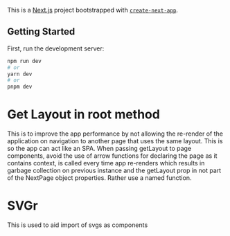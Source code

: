 This is a [Next.js](https://nextjs.org/) project bootstrapped with [`create-next-app`](https://github.com/vercel/next.js/tree/canary/packages/create-next-app).

## Getting Started

First, run the development server:

```bash
npm run dev
# or
yarn dev
# or
pnpm dev
```
# Get Layout in root method

This is to improve the app performance by not allowing the re-render of the application on navigation to another page that uses the same layout. This is so the app can act like an SPA. When passing getLayout to page components, avoid the use of arrow functions for declaring the page as it contains context, is called every time app re-renders which results in garbage collection on previous instance and the getLayout prop in not part of the NextPage object properties. Rather use a named function.

# SVGr

This is used to aid import of svgs as components
